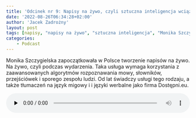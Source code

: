 ```yaml
---
title: 'Odcinek nr 9: Napisy na żywo, czyli sztuczna inteligencja wciąż potrzebuje człowieka'
date: '2022-08-26T06:34:28+02:00'
author: 'Jacek Zadrożny'
layout: post
tags: [napisy, "napisy na żywo", "sztuczna inteligencja", "Monika Szczygielska"]
categories:
    - Podcast
---
```


Monika Szczygielska zapoczątkowała w Polsce tworzenie napisów na żywo. Na żywo, czyli podczas wydarzenia. Taka usługa wymaga korzystania z zaawansowanych algorytmów rozpoznawania mowy, słowników, przejściówek i sporego zespołu ludzi. Od lat świadczy usługi tego rodzaju, a także tłumaczeń na język migowy i i języki werbalne jako firma Dostępni.eu.


<audio class="wp-audio-shortcode" controls="controls" id="audio-2803-12" preload="none" style="width: 100%;"><source src="https://anchor.fm/s/529b8668/podcast/play/56669595/https%3A%2F%2Fd3ctxlq1ktw2nl.cloudfront.net%2Fproduction%2Fexports%2F529b8668%2F56669595%2F1aad8bd082b7443f9c3004368033e476.m4a?_=12" type="audio/mpeg"></source><https://anchor.fm/s/529b8668/podcast/play/56669595/https%3A%2F%2Fd3ctxlq1ktw2nl.cloudfront.net%2Fproduction%2Fexports%2F529b8668%2F56669595%2F1aad8bd082b7443f9c3004368033e476.m4a></audio>
